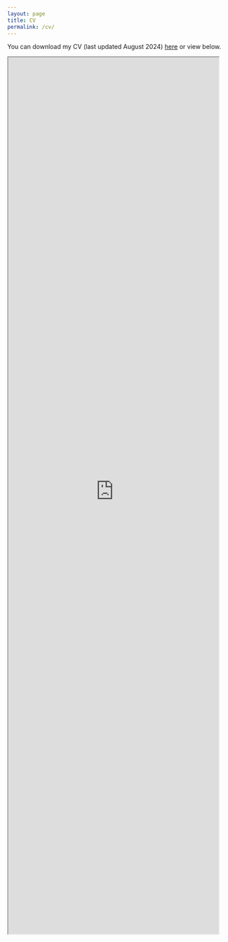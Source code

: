 ```yaml
---
layout: page
title: CV 
permalink: /cv/
---
```

You can download my CV (last updated August 2024) [here](https://alyson-singleton.github.io/Alyson_Singleton_CV_2024.pdf) or view below.

<iframe style="position: absolute; width: 50%; height: 50%" src= "https://alyson-singleton.github.io/Alyson_Singleton_CV_2024.pdf" />

